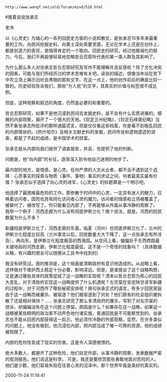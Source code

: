 `http://www.wangf.net/old/forum/mind/518.html`

#接着说说张承志

老冷

以《心灵史》为轴心的一系列回民史方面的小说和散文，是张承志10多年来最重要的工作。向民间挖掘史料，向黄土深处索要灵感，无论在学术上还是在创作上，都是创造力的表现，是值得肯定的一个取向。回民史的研究，经过他极端化的努力，今后，我们不再能够轻易地忽略哲合忍耶所代表的某一类人群及其影响了。

为什么那么多人对张承志哲合忍耶研究及写作不能理解并且反感呢？除了文化冲突的因素，可能与我们所经历过的学术苦难有关吧。读张的描述，很像当年站在贫下中农立场上揭示旧社会黑暗的那些文字。在这一点上，他的创作前后的确是比较一致的。历史经验告诉我们，那些“为人民”的文字，其真实的价值与标签很不成比例。

但是，这种观察和叙述的角度，仍然是必要的和重要的。

哲合忍耶研究，如果不是他沉浸到民间去发掘史料，是不会有什么实质进展的。细微的内部观察，揭开了一个很大的天地。《钦定兰州纪略》、《钦定石峰堡纪略》当然不象张承志所批评的那样通篇谎言，但是仅仅看这些档案，你是看不到叛乱回民的内部情状的。《热什哈尔》及相关文献史料的发掘，民间传说和遗物遗迹的调查，都是了不起的成绩，是中国学术的财富。

张承志是从内部向我们提供了调查报告，并且，也提供了他的判断。

问题是，他“向内部”的长征，逐渐深入到令他自己迷惘的地步了。

最内部的地方，是情感，是心灵。任何严肃的人文从业者，都不会不遇到这个选择：心灵事实的探索与物质（事件、事物）事实的求证之间，何者最真实最有价值？ 
张承志似乎选择了向心灵的进军，《心灵史》的标题算是一个明示吧。

他选择了最困难最危险的工作。那弥散于时间中的心灵，一定具有迷人的魅力，召唤着访问者，因而也具有同化访问者心灵的魔力。访问者的情感和立场被覆盖了，被替代了，被改写了。你只能看见内部了，不再能够从外面从事冷静的观察了。
我举一个例子：河西走廊为什么没有彻底伊斯兰化？换个说法，就是，河西的回民数量为什么不多？ 

新疆彻底伊斯兰化了，河西走廊的东面，临夏（河州）也彻底伊斯兰化了，兰州的伊斯兰化程度比较高（兰州事变以后，回民数量大大下降了，这一点张承志有所涉及），再向东，是伊斯兰化程度极高的西海固。从空间上看，偏偏处于东西商路最关键地段的河西走廊，伊斯兰化程度最低，这不是一个奇怪的现象吗？（具体数据从略，有兴趣的朋友可以随便从工具书中找到的） 

我没有研究过。我的推测是，这个局面是清朝政府有意识地造成的。从战略上看，这样做对于维护西土稳定十分必要，影响深远。但是，是谁提出了这个战略构想，又是通过哪些具体的政策促成了这一战略的实现呢？清末以哲合忍耶为核心的回民大变乱，对于清政府实现这一战略提供了什么机遇呢？左宗棠在安定陕甘进军新疆的过程中，对于河西作了哪些秘密安排呢？换句张承志式的语言，有多少回民家庭由于这一战略而被屠杀、被驱逐？他们被驱逐到了何处？他们原有的社会组织被拆散了还是相对保持？…… 
张承志研究了那么多清政府的屠杀，写到了对左宗棠的控诉，却偏偏没有在这个问题上停留。原因是什么？如果存在这一战略，如果这一战略被某些精明的政治家不动声色地付诸实施，普通回民是不可能察觉到的。张承志也不能从回民内部获得这一启示，他必须作冷静的外部观察。显然，在许多类似的问题上，他没有做到。他沉浸在内部，把内部当成了唯一可靠的资源。他的成绩被局限了。

内部的危险性变成了现实的伤害。这是令人深感惋惜的。

绝大多数人，都避开了这种危险，他们驻足外部，从事冷静的观察，发表数据严密的观测报告。他们说这是科学。
可是，我还是要欣赏那些勇敢地面对危险的人。他们是少数，他们容易失陷在往昔心灵的沼泽中。那个世界毕竟是美好的真实的。

2000-11-24 11:18:41